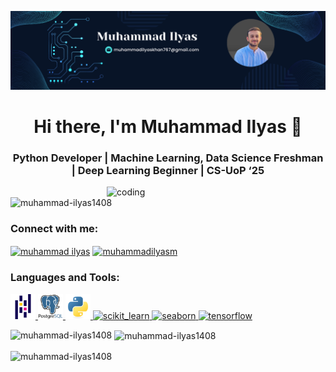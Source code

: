 ![logo](https://github.com/Muhammad-Ilyas1408/Muhammad-Ilyas1408/blob/main/banner2.png)

<h1 align="center">Hi there, I'm Muhammad Ilyas 👋</h1>
<h3 align="center">Python Developer | Machine Learning, Data Science Freshman | Deep Learning Beginner | CS-UoP ‘25</h3>

<img align="right" alt="coding" width="350" src="https://user-images.githubusercontent.com/55389276/140866485-8fb1c876-9a8f-4d6a-98dc-08c4981eaf70.gif"/>

<p align="left"> <img src="https://komarev.com/ghpvc/?username=muhammad-ilyas1408&label=Profile%20views&color=0e75b6&style=flat" alt="muhammad-ilyas1408" /> </p>

<h3 align="left">Connect with me:</h3>
<p align="left">
<a href="https://linkedin.com/in/muhammad ilyas" target="blank"><img align="center" src="https://raw.githubusercontent.com/rahuldkjain/github-profile-readme-generator/master/src/images/icons/Social/linked-in-alt.svg" alt="muhammad ilyas" height="30" width="40" /></a>
<a href="https://kaggle.com/muhammadilyasm" target="blank"><img align="center" src="https://raw.githubusercontent.com/rahuldkjain/github-profile-readme-generator/master/src/images/icons/Social/kaggle.svg" alt="muhammadilyasm" height="30" width="40" /></a>
</p>

<h3 align="left">Languages and Tools:</h3>
<p align="left"> <a href="https://pandas.pydata.org/" target="_blank" rel="noreferrer"> <img src="https://raw.githubusercontent.com/devicons/devicon/2ae2a900d2f041da66e950e4d48052658d850630/icons/pandas/pandas-original.svg" alt="pandas" width="40" height="40"/> </a> <a href="https://www.postgresql.org" target="_blank" rel="noreferrer"> <img src="https://raw.githubusercontent.com/devicons/devicon/master/icons/postgresql/postgresql-original-wordmark.svg" alt="postgresql" width="40" height="40"/> </a> <a href="https://www.python.org" target="_blank" rel="noreferrer"> <img src="https://raw.githubusercontent.com/devicons/devicon/master/icons/python/python-original.svg" alt="python" width="40" height="40"/> </a> <a href="https://scikit-learn.org/" target="_blank" rel="noreferrer"> <img src="https://upload.wikimedia.org/wikipedia/commons/0/05/Scikit_learn_logo_small.svg" alt="scikit_learn" width="40" height="40"/> </a> <a href="https://seaborn.pydata.org/" target="_blank" rel="noreferrer"> <img src="https://seaborn.pydata.org/_images/logo-mark-lightbg.svg" alt="seaborn" width="40" height="40"/> </a> <a href="https://www.tensorflow.org" target="_blank" rel="noreferrer"> <img src="https://www.vectorlogo.zone/logos/tensorflow/tensorflow-icon.svg" alt="tensorflow" width="40" height="40"/> </a> </p>

<p><img align="left" src="https://github-readme-stats.vercel.app/api/top-langs?username=muhammad-ilyas1408&show_icons=true&locale=en&layout=compact" alt="muhammad-ilyas1408" /></p>

<p>&nbsp;<img align="center" src="https://github-readme-stats.vercel.app/api?username=muhammad-ilyas1408&show_icons=true&locale=en" alt="muhammad-ilyas1408" /></p>

<p><img align="center" src="https://github-readme-streak-stats.herokuapp.com/?user=muhammad-ilyas1408&" alt="muhammad-ilyas1408" /></p>
